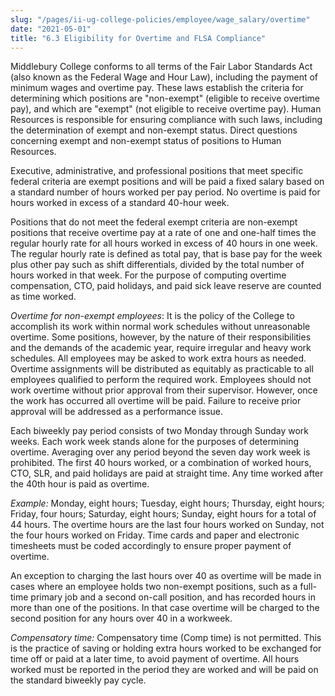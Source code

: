 ```yaml
---
slug: "/pages/ii-ug-college-policies/employee/wage_salary/overtime"
date: "2021-05-01"
title: "6.3 Eligibility for Overtime and FLSA Compliance"
---
```


Middlebury College conforms to all terms of the Fair Labor Standards Act (also known as the Federal Wage and Hour Law), including the payment of minimum wages and overtime pay. These laws establish the criteria for determining which positions are "non-exempt" (eligible to receive overtime pay), and which are "exempt" (not eligible to receive overtime pay). Human Resources is responsible for ensuring compliance with such laws, including the determination of exempt and non-exempt status. Direct questions concerning exempt and non-exempt status of positions to Human Resources.

Executive, administrative, and professional positions that meet specific federal criteria are exempt positions and will be paid a fixed salary based on a standard number of hours worked per pay period. No overtime is paid for hours worked in excess of a standard 40-hour week.

Positions that do not meet the federal exempt criteria are non-exempt positions that receive overtime pay at a rate of one and one-half times the regular hourly rate for all hours worked in excess of 40 hours in one week. The regular hourly rate is defined as total pay, that is base pay for the week plus other pay such as shift differentials, divided by the total number of hours worked in that week. For the purpose of computing overtime compensation, CTO, paid holidays, and paid sick leave reserve are counted as time worked.

_Overtime for non-exempt employees_: It is the policy of the College to accomplish its work within normal work schedules without unreasonable overtime. Some positions, however, by the nature of their responsibilities and the demands of the academic year, require irregular and heavy work schedules. All employees may be asked to work extra hours as needed. Overtime assignments will be distributed as equitably as practicable to all employees qualified to perform the required work. Employees should not work overtime without prior approval from their supervisor. However, once the work has occurred all overtime will be paid. Failure to receive prior approval will be addressed as a performance issue.

Each biweekly pay period consists of two Monday through Sunday work weeks. Each work week stands alone for the purposes of determining overtime. Averaging over any period beyond the seven day work week is prohibited. The first 40 hours worked, or a combination of worked hours, CTO, SLR, and paid holidays are paid at straight time. Any time worked after the 40th hour is paid as overtime.

_Example:_ Monday, eight hours; Tuesday, eight hours; Thursday, eight hours; Friday, four hours; Saturday, eight hours; Sunday, eight hours for a total of 44 hours. The overtime hours are the last four hours worked on Sunday, not the four hours worked on Friday. Time cards and paper and electronic timesheets must be coded accordingly to ensure proper payment of overtime.

An exception to charging the last hours over 40 as overtime will be made in cases where an employee holds two non-exempt positions, such as a full-time primary job and a second on-call position, and has recorded hours in more than one of the positions. In that case overtime will be charged to the second position for any hours over 40 in a workweek.

_Compensatory time:_ Compensatory time (Comp time) is not permitted. This is the practice of saving or holding extra hours worked to be exchanged for time off or paid at a later time, to avoid payment of overtime. All hours worked must be reported in the period they are worked and will be paid on the standard biweekly pay cycle.